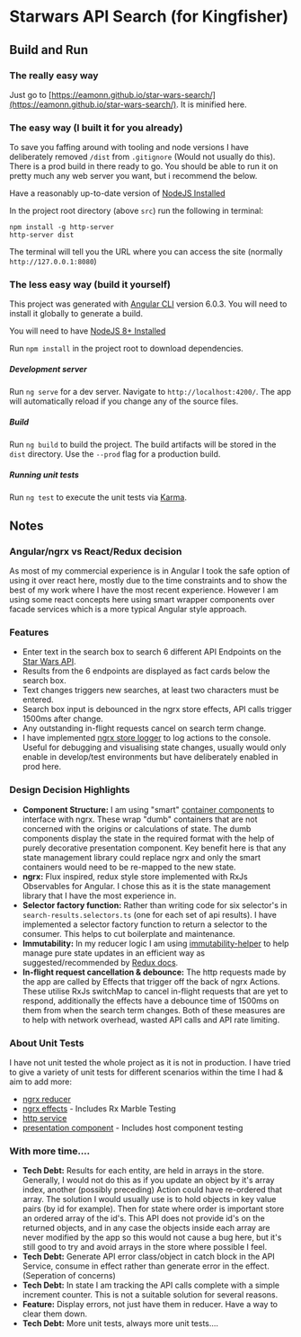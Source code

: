 # Starwars API Search (for Kingfisher)

## Build and Run

### The really easy way

Just go to [https://eamonn.github.io/star-wars-search/](https://eamonn.github.io/star-wars-search/).
It is minified here.

### The easy way (I built it for you already)
To save you faffing around with tooling and node versions I have deliberately
removed `/dist` from `.gitignore` (Would not usually do this). There is a prod build in there ready to go.
You should be able to run it on pretty much any web server you want, but i recommend the below.

Have a reasonably up-to-date version of [NodeJS Installed](https://nodejs.org/en/)

In the project root directory (above `src`) run the following in terminal:
```
npm install -g http-server
http-server dist
```
The terminal will tell you the URL where you can access the site (normally `http://127.0.0.1:8080`)
### The less easy way (build it yourself)


This project was generated with [Angular CLI](https://github.com/angular/angular-cli) version 6.0.3.
You will need to install it globally to generate a build.

You will need to have [NodeJS 8+ Installed](https://nodejs.org/en/)

Run `npm install` in the project root to download dependencies.

##### Development server

Run `ng serve` for a dev server. Navigate to `http://localhost:4200/`. The app will automatically reload if you change any of the source files.

##### Build

Run `ng build` to build the project. The build artifacts will be stored in the `dist` directory. Use the `--prod` flag for a production build.

##### Running unit tests

Run `ng test` to execute the unit tests via [Karma](https://karma-runner.github.io).


## Notes

### Angular/ngrx vs React/Redux decision
As most of my commercial experience is in Angular I took the safe option of using it over react here,
mostly due to the time constraints and to show the best of my work where I have the most recent experience.
However I am using some react concepts here using smart wrapper components over facade services which is a more
typical Angular style approach.

### Features
- Enter text in the search box to search 6 different API Endpoints on the [Star Wars API](https://swapi.co/).
- Results from the 6 endpoints are displayed as fact cards below the search box.
- Text changes triggers new searches, at least two characters must be entered.
- Search box input is debounced in the ngrx store effects, API calls trigger 1500ms after change.
- Any outstanding in-flight requests cancel on search term change.
- I have implemented [ngrx store logger](https://github.com/btroncone/ngrx-store-logger) to log actions to the console.
Useful for debugging and visualising state changes, usually would only enable in develop/test environments
but have deliberately enabled in prod here. 

### Design Decision Highlights
- **Component Structure:** I am using "smart" [container components](https://medium.com/@dan_abramov/smart-and-dumb-components-7ca2f9a7c7d0)
to interface with ngrx. These wrap "dumb" containers that are not concerned with the origins or calculations of state.
The dumb components display the state in the required format with the help of
purely decorative presentation component. Key benefit here is that any state management library could
replace ngrx and only the smart containers would need to be re-mapped to the new state.
- **ngrx:** Flux inspired, redux style store implemented with RxJs Observables for Angular. I chose this as it
is the state management library that I have the most experience in.
- **Selector factory function:** Rather than writing code for six selector's in `search-results.selectors.ts` (one for each set of api results). I have
implemented a selector factory function to return a selector to the consumer. This helps to cut boilerplate and maintenance.
- **Immutability:** In my reducer logic I am using [immutability-helper](https://github.com/kolodny/immutability-helper) to help
manage pure state updates in an efficient way as suggested/recommended by [Redux docs](https://redux.js.org/recipes/structuring-reducers/immutable-update-patterns#immutable-update-utility-libraries). 
- **In-flight request cancellation & debounce:** The http requests made by the app are called by Effects
that trigger off the back of ngrx Actions. These utilise RxJs switchMap to cancel in-flight requests that are
yet to respond, additionally the effects have a debounce time of 1500ms on them from when the search term changes.
Both of these measures are to help with network overhead, wasted API calls and API rate limiting.

### About Unit Tests
I have not unit tested the whole project as it is not in production.
I have tried to give a variety of unit tests for different scenarios within the time I had & aim to add more:
- [ngrx reducer](https://github.com/eamonn/star-wars-search/blob/master/src/app/ngrx/search-results/search-results.reducer.spec.ts)
- [ngrx effects](https://github.com/eamonn/star-wars-search/blob/master/src/app/ngrx/search-query/search-query.effects.spec.ts) - Includes Rx Marble Testing
- [http service](https://github.com/eamonn/star-wars-search/blob/master/src/app/api/star-wars-http.service.spec.ts)
- [presentation component](https://github.com/eamonn/star-wars-search/blob/master/src/app/presentation/result-card-row/result-card-row.component.spec.ts) - Includes host component testing

### With more time....
- **Tech Debt:** Results for each entity, are held in arrays in the store.
Generally, I would not do this as if you update an object by it's array index, another (possibly preceding) Action
could have re-ordered that array. The solution I would usually use is to hold objects in key value pairs (by id for example).
Then for state where order is important store an ordered array of the id's. This API does not provide id's on the returned objects, and in any case
the objects inside each array are never modified by the app so this would not cause a bug here, but it's still good to try and avoid arrays in the store where possible I feel.
- **Tech Debt:** Generate API error class/object in catch block in the API Service, consume in effect rather than generate error in the effect. (Seperation of concerns)
- **Tech Debt:** In state I am tracking the API calls complete with a simple increment counter. This is not a suitable solution for several reasons.
- **Feature:** Display errors, not just have them in reducer. Have a way to clear them down.
- **Tech Debt:** More unit tests, always more unit tests....
